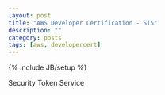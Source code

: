 ```yaml
---
layout: post
title: "AWS Developer Certification - STS"
description: ""
category: posts
tags: [aws, developercert]
---
```

{% include JB/setup %}


Security Token Service